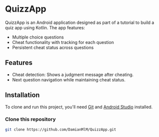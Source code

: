 # QuizzApp

QuizzApp is an Android application designed as part of a tutorial to build a quiz app using Kotlin. The app features:
- Multiple choice questions
- Cheat functionality with tracking for each question
- Persistent cheat status across questions

## Features
- Cheat detection: Shows a judgment message after cheating.
- Next question navigation while maintaining cheat status.

## Installation

To clone and run this project, you'll need [Git](https://git-scm.com) and [Android Studio](https://developer.android.com/studio) installed.

### Clone this repository
```bash
git clone https://github.com/DamianMlM/QuizzApp.git
